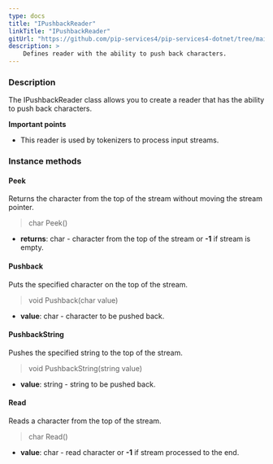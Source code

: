 ```yaml
---
type: docs
title: "IPushbackReader"
linkTitle: "IPushbackReader"
gitUrl: "https://github.com/pip-services4/pip-services4-dotnet/tree/main/pip-services4-expressions-dotnet"
description: > 
    Defines reader with the ability to push back characters.
---
```


### Description
The IPushbackReader class allows you to create a reader that has the ability to push back characters.

**Important points**
- This reader is used by tokenizers to process input streams.


### Instance methods

#### Peek
Returns the character from the top of the stream without moving the stream pointer.

> char Peek()

- **returns**: char - character from the top of the stream or **-1** if stream is empty.


#### Pushback
Puts the specified character on the top of the stream.

> void Pushback(char value)

- **value**: char - character to be pushed back.


#### PushbackString
Pushes the specified string to the top of the stream.

> void PushbackString(string value)

- **value**: string - string to be pushed back.


#### Read
Reads a character from the top of the stream.

> char Read()

- **value**: char - read character or **-1** if stream processed to the end.
